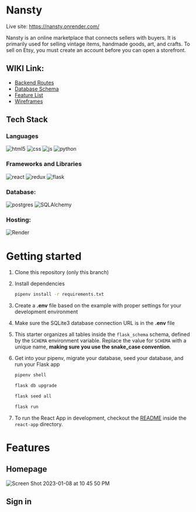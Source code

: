 # Nansty

Live site: https://nansty.onrender.com/

Nansty is an online marketplace that connects sellers with buyers. It is primarily used for selling vintage items, handmade goods, art, and crafts. To sell on Etsy, you must create an account before you can open a storefront.

## WIKI Link:

- [Backend Routes](https://github.com/Alicenanguo/Capstone/wiki/Backend-Routes)
- [Database Schema](https://github.com/Alicenanguo/Capstone/wiki/Database-Schema)
- [Feature List](https://github.com/Alicenanguo/Capstone/wiki/Feature-List)
- [Wireframes](https://github.com/Alicenanguo/Capstone/wiki/Wireframes)

## Tech Stack

### Languages

![html5](https://img.shields.io/badge/HTML5-E34F26?style=for-the-badge&logo=html5&logoColor=white)
![css](https://img.shields.io/badge/CSS3-1572B6?style=for-the-badge&logo=css3&logoColor=white)
![js](https://img.shields.io/badge/JavaScript-323330?style=for-the-badge&logo=javascript&logoColor=F7DF1E)
![python](https://img.shields.io/badge/Python-FFD43B?style=for-the-badge&logo=python&logoColor=blue)

### Frameworks and Libraries

![react](https://img.shields.io/badge/React-20232A?style=for-the-badge&logo=react&logoColor=61DAFB)
![redux](https://img.shields.io/badge/Redux-593D88?style=for-the-badge&logo=redux&logoColor=white)
![flask](https://img.shields.io/badge/Flask-000000?style=for-the-badge&logo=flask&logoColor=white)

### Database:

![postgres](https://img.shields.io/badge/PostgreSQL-316192?style=for-the-badge&logo=postgresql&logoColor=white)
![SQLAlchemy](https://img.shields.io/badge/SQLAlchemy-100000?style=for-the-badge&logo=sql&logoColor=BA1212&labelColor=AD0000&color=A90000)

### Hosting:

![Render](https://img.shields.io/badge/Render-%46E3B7.svg?style=for-the-badge&logo=render&logoColor=white)


# Getting started

1. Clone this repository (only this branch)

2. Install dependencies

   ```bash
   pipenv install -r requirements.txt
   ```

3. Create a **.env** file based on the example with proper settings for your
   development environment

4. Make sure the SQLite3 database connection URL is in the **.env** file

5. This starter organizes all tables inside the `flask_schema` schema, defined
   by the `SCHEMA` environment variable. Replace the value for
   `SCHEMA` with a unique name, **making sure you use the snake_case
   convention**.

6. Get into your pipenv, migrate your database, seed your database, and run your Flask app

   ```bash
   pipenv shell
   ```

   ```bash
   flask db upgrade
   ```

   ```bash
   flask seed all
   ```

   ```bash
   flask run
   ```

7. To run the React App in development, checkout the [README](./react-app/README.md) inside the `react-app` directory.

# Features

## Homepage
![Screen Shot 2023-01-08 at 10 45 50 PM](https://user-images.githubusercontent.com/106508822/211253483-ec00afe6-816f-41af-af23-5732d552e8c3.png)

## Sign in




